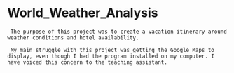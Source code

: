 # World_Weather_Analysis

     The purpose of this project was to create a vacation itinerary around weather conditions and hotel availability.
     
     My main struggle with this project was getting the Google Maps to display, even though I had the program installed on my computer. I have voiced this concern to the teaching assistant.
